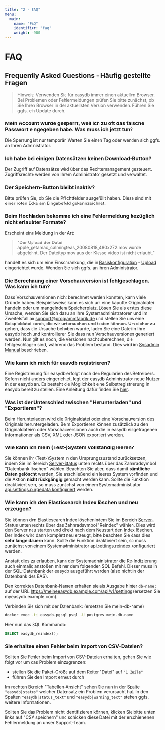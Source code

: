 ```yaml
---
title: "2 - FAQ"
menu:
  main:
    name: "FAQ"
    identifier: "faq"
    weight: -900
---
```

# FAQ

## Frequently Asked Questions - Häufig gestellte Fragen

> Hinweis: Verwenden Sie für easydb immer einen aktuellen Browser. Bei Problemen oder Fehlermeldungen prüfen Sie bitte zunächst, ob Sie Ihren Browser in der aktuellsten Version verwenden. Führen Sie ggfs. ein Update durch.

### Mein Account wurde gesperrt, weil ich zu oft das falsche Passwort eingegeben habe. Was muss ich jetzt tun?

Die Sperrung ist nur temporär. Warten Sie einen Tag oder wenden sich ggfs. an Ihren Administrator.

### Ich habe bei einigen Datensätzen keinen Download-Button?

Der Zugriff auf Datensätze wird über das Rechtemanagement gesteuert. Zugriffsrechte werden von Ihrem Administrator gesetzt und verwaltet.

### Der Speichern-Button bleibt inaktiv?

Bitte prüfen Sie, ob Sie die Pflichtfelder ausgefüllt haben. Diese sind mit einer roten Ecke am Eingabefeld gekennzeichnet.

### Beim Hochladen bekomme ich eine Fehlermeldung bezüglich nicht erlaubter Formate?

Erscheint eine Meldung in der Art:

> "Der Upload der Datei apple_getamac_calmingteas_20080818_480x272.mov wurde abgelehnt. Der Dateityp mov aus der Klasse video ist nicht erlaubt."

handelt es sich um eine Einschränkung, die in [Basiskonfiguration](/de/webfrontend/administration/base-config/) - [Upload](/de/webfrontend/administration/base-config/upload/) eingerichtet wurde. Wenden Sie sich ggfs. an Ihren Administrator.

### Die Berechnung einer Vorschauversion ist fehlgeschlagen. Was kann ich tun?

Dass Vorschauversionen nicht berechnet werden konnten, kann viele Gründe haben. Beispielsweise kann es sich um eine kaputte Originaldatei handeln oder um mangelndem Speicherplatz. Lösen Sie als erstes diese Ursache, wenden Sie sich dazu an Ihre Systemadministratoren und im Zweifelsfall an support@programmfabrik.de und stellen Sie uns eine Beispieldatei bereit, die wir untersuchen und testen können. Um sicher zu gehen, dass die Ursache behoben wurde, laden Sie eine Datei in Ihre easydb hoch und kontrollieren Sie dass nun Vorschauversionen generiert werden. Nun gilt es noch, die Versionen nachzuberechnen, die fehlgeschlagen sind, während das Problem bestand. Dies wird im [Sysadmin Manual](/en/sysadmin/eas/faq/#restart-all-failed-jobs) beschrieben.

### Wie kann ich mich für easydb registrieren?

Eine Registrierung für easydb erfolgt nach den Regularien des Betreibers. Sofern nicht anders eingerichtet, legt der easydb Administrator neue Nutzer in der easydb an. Es besteht die Möglichkeit eine Selbstregistrierung in easydb bereit zu stellen. Eine Anleitung dafür finden Sie [hier](https://docs.easydb.de/de/webfrontend/userprefs/selfregister/#als-admin-selbstregistrierung-einrichten).

### Was ist der Unterschied zwischen "Herunterladen" und "Exportieren"?

Beim Herunterladen wird die Originaldatei oder eine Vorschauversion des Originals heruntergeladen. Beim Exportieren können zusätzlich zu den Originaldateien oder Vorschauversionen auch die in easydb eingetragenen Informationen als CSV, XML oder JSON exportiert werden.

### Wie kann ich mein (Test-)System vollständig leeren?

Sie können ihr (Test-)System in den Ursprungszustand zurücksetzen, indem Sie im Bereich [Server-Status](../webfrontend/administration/server-status) unten rechts über das Zahnradsymbol "Datenbank löschen" wählen. Beachten Sie aber, dass damit **sämtliche Daten gelöscht** werden, Sie anschließend ein leeres System vorfinden und die Aktion **nicht rückgängig** gemacht werden kann. Sollte die Funktion deaktiviert sein, so muss zunächst von einem Systemadministrator [api.settings.purgedata konfiguriert](../../en/sysadmin/configuration/easydb-server.yml) werden.

### Wie kann ich den Elasticsearch Index löschen und neu erzeugen?

Sie können den Elasticsearch Index löschenindem Sie im Bereich [Server-Status](../webfrontend/administration/server-status/#controls) unten rechts über das Zahnradsymbol "Reindex" wählen. Dies wird den Server neu starten und direkt nach dem Neustart den Index löschen. Der Index wird dann komplett neu erzeugt, bitte beachten Sie dass dies **sehr lange dauern** kann. Sollte die Funktion deaktiviert sein, so muss zunächst von einem Systemadministrator [api.settings.reindex konfiguriert](../../en/sysadmin/configuration/easydb-server.yml) werden.

Anstatt dies zu erlauben, kann der Systemadministrator die Re-Indizierung auch einmalig anstoßen mit nur dem folgenden SQL Befehl. Dieser muss in der SQL-Datenbank der easydb ausgeführt werden (also nicht in der Datenbank des EAS).

Den korrekten Datenbank-Namen erhalten sie als Ausgabe hinter `db-name:` auf der URL https://meineeasydb.example.com/api/v1/settings (ersetzen Sie myeasydb.example.com).

Verbinden Sie sich mit der Datenbank: (ersetzen Sie mein-db-name)

```bash
docker exec -ti easydb-pgsql psql -U postgres mein-db-name
```

Hier nun das SQL Kommando:

```sql
SELECT easydb_reindex();
```


### Sie erhalten einen Fehler beim Import von CSV-Dateien?

Sollten Sie Fehler beim Import von CSV-Dateien erhalten, gehen Sie wie folgt vor um das Problem einzugrenzen:

- stellen Sie die Paket-Größe auf dem Reiter "Datei" auf `"1 Zeile"`
- führen Sie den Import erneut durch

Im rechten Bereich "Tabellen-Ansicht" sehen Sie nun in der Spalte `"easydb|status"` welcher Datensatz ein Problem verursacht hat. In den Spalten `"easydb|status_text"` und `"easydb|warning_text"` stehen ggfs. weitere Informationen.

Sollten Sie das Problem nicht identifizieren können, klicken Sie bitte unten links auf "CSV speichern" und schicken diese Datei mit der erschienenen Fehlermeldung an unser Support-Team.

